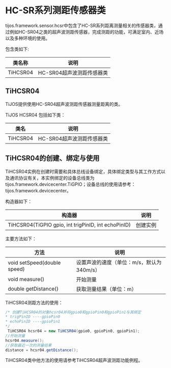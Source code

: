 # HC-SR系列测距传感器类

tijos.framework.sensor.hcsr中包含了HC-SR系列距离测量相关的传感器类，通过例如HC-SR04之类的超声波测距传感器，完成测距的功能，可满足室内、近场以及多种环境的使用。

包含类如下:

| 类名称      | 说明               |
| -------- | ---------------- |
| TiHCSR04 | HC-SR04超声波测距传感器类 |

## TiHCSR04

TiJOS提供使用HC-SR04超声波测距传感器测量距离的类。

TiJOS HCSR04 包括如下类：

| 类名       | 说明               |
| -------- | ---------------- |
| TiHCSR04 | HC-SR04超声波测距传感器类 |

## TiHCSR04的创建、绑定与使用

TiHCSR04实例在创建时需要和具体总线设备绑定，具体绑定类型与其工作方式以及通讯协议有关，本实例绑定的设备总线类为 tijos.framework.devicecenter.TiGPIO；设备总线的使用请参考：tijos.framework.devicecenter。

构造器如下：

| 构造器                                      | 说明   |
| ---------------------------------------- | ---- |
| TiHCSR04(TiGPIO gpio, int trigPinID, int echoPinID) | 创建实例 |

主要方法如下：

| 方法                          | 说明                        |
| --------------------------- | ------------------------- |
| void setSpeed(double speed) | 设置声波的速度（单位：m/s，默认为340m/s） |
| void measure()              | 开始测量                      |
| double getDistance()        | 获取测量结果（单位：m）              |

TiHCSR04测距方法的使用：

```java
/* 创建TiHCSR04的对象hcsr04并将gpio0和gpioPin0和gpioPin1与其绑定
* trigPinID ----gpioPin0
* echoPinID ----gpioPin1
*/	
 TiHCSR04 hcsr04 = new TiHCSR04(gpio0, gpioPin0, gpioPin1);
//开始测量
hcsr04.measure();
//获取最近一次的测量结果
distance = hcsr04.getDistance();
```

TiHCSR04类中他方法的使用请参考TiHCSR04超声波测距功能例程。